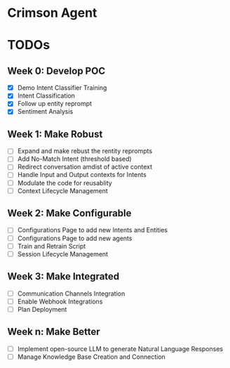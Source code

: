 # Crimson Agent
# TODOs
## Week 0: Develop POC
- [X] Demo Intent Classifier Training
- [X] Intent Classification
- [x] Follow up entity reprompt
- [X] Sentiment Analysis

## Week 1: Make Robust
- [ ] Expand and make rebust the rentity reprompts
- [ ] Add No-Match Intent (threshold based)
- [ ] Redirect conversation amdist of active context
- [ ] Handle Input and Output contexts for Intents
- [ ] Modulate the code for reusablity
- [ ] Context Lifecycle Management

## Week 2: Make Configurable
- [ ] Configurations Page to add new Intents and Entities
- [ ] Configurations Page to add new agents
- [ ] Train and Retrain Script
- [ ] Session Lifecycle Management

## Week 3: Make Integrated
- [ ] Communication Channels Integration
- [ ] Enable Webhook Integrations
- [ ] Plan Deployment

## Week n: Make Better
- [ ] Implement open-source LLM to generate Natural Language Responses
- [ ] Manage Knowledge Base Creation and Connection
